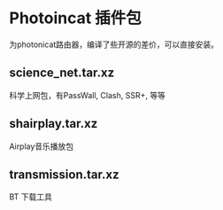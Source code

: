 # Photoincat 插件包

为photonicat路由器，编译了些开源的差价，可以直接安装。


## science_net.tar.xz
科学上网包，有PassWall, Clash, SSR+, 等等


## shairplay.tar.xz
Airplay音乐播放包


## transmission.tar.xz
BT 下载工具
